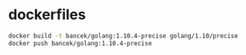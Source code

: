 # dockerfiles

```sh
docker build -t bancek/golang:1.10.4-precise golang/1.10/precise
docker push bancek/golang:1.10.4-precise
```
